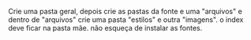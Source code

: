 Crie uma pasta geral, depois crie as pastas da fonte e uma "arquivos" e dentro de "arquivos" crie uma pasta "estilos" e outra "imagens". 
o index deve ficar na pasta mãe.
não esqueça de instalar as fontes.

